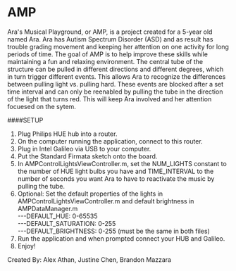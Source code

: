 AMP
======
Ara's Musical Playground, or AMP, is a project created for a 5-year old named Ara.  Ara has Autism Spectrum Disorder (ASD) 
and as result has trouble grading movement and keeping her attention on one activity for long periods of time.  The goal of
AMP is to help improve these skills while maintaining a fun and relaxing environment.  The central tube of the structure can 
be pulled in different directions and different degrees, which in turn trigger different events.  This allows Ara to recognize
the differences between pulling light vs. pulling hard.  These events are blocked after a set time interval and can only be
reenabled by pulling the tube in the direction of the light that turns red.  This will keep Ara involved and her attention
focuesed on the sytem.

####SETUP 
1. Plug Philips HUE hub into a router.   
2. On the computer running the application, connect to this router.  
3. Plug in Intel Galileo via USB to your computer.  
4. Put the Standard Firmata sketch onto the board.  
5. In AMPControlLightsViewController.m, set the NUM_LIGHTS constant to the number of HUE light bulbs you have and
TIME_INTERVAL to the number of seconds you want Ara to have to reactivate the music by pulling the tube.  
6. Optional: Set the default properties of the lights in AMPControlLightsViewController.m and default brightness in   
AMPDataManager.m  
---DEFAULT_HUE: 0-65535  
---DEFAULT_SATURATION: 0-255  
---DEFAULT_BRIGHTNESS: 0-255 (must be the same in both files)  
7. Run the application and when prompted connect your HUB and Galileo.  
8. Enjoy! 
  
Created By: Alex Athan, Justine Chen, Brandon Mazzara
